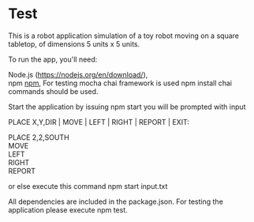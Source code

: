 # Test

This is a robot application simulation of a toy robot moving on a square tabletop, of dimensions 5 units x 5 units.

To run the app, you'll need:

Node.js  (https://nodejs.org/en/download/),      
npm [npm](https://www.npmjs.com/),
For testing mocha chai framework is used 
npm install chai commands should be used.


Start the application by issuing npm start you will be prompted with input 

PLACE X,Y,DIR | MOVE | LEFT | RIGHT | REPORT | EXIT:

PLACE 2,2,SOUTH             
MOVE                          
LEFT                            
RIGHT                             
REPORT                                          

or else execute this command npm start input.txt

All dependencies are included in the package.json. For testing the application please execute npm test.

